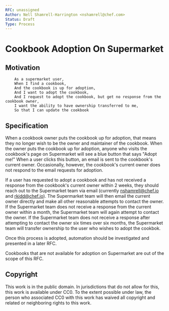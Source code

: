 ```yaml
---
RFC: unassigned
Author: Nell Shamrell-Harrington <nshamrell@chef.com>
Status: Draft
Type: Process
---
```


# Cookbook Adoption On Supermarket

## Motivation

```
    As a supermarket user,
    When I find a cookbook,
    And the cookbook is up for adoption,
    And I want to adopt the cookbook,
    And I request to adopt the cookbook, but get no response from the cookbook owner,
    I want the ability to have ownership transferred to me,
    So that I can update the cookbook
```

## Specification

When a cookbook owner puts the cookbook up for adoption, that means they no longer wish to be the owner and maintainer of the cookbook.  When the owner puts the cookbook up for adoption, anyone who visits the cookbook's page on Supermarket will see a blue button that says "Adopt me!"  When a user clicks this button, an email is sent to the cookbook's current owner.  Occasionally, however, the cookbook's current owner does not respond to the email requests for adoption.

If a user has requested to adopt a cookbook and has not received a response from the cookbook's current owner within 2 weeks, they should reach out to the Supermarket team via email (currently nshamrell@chef.io and rkidd@chef.io).  The Supermarket team will then email the current owner directly and make all other reasonable attempts to contact the owner.  If the Supermarket team does not receive a response from the current owner within a month, the Supermarket team will again attempt to contact the owner.  If the Supermarket team does not receive a response after attempting to contact the owner six times over six months, the Supermarket team will transfer ownership to the user who wishes to adopt the cookbok.

Once this process is adopted, automation should be investigated and presented in a later RFC.

Cookbooks that are not available for adoption on Supermarket are out of the scope of this RFC.

## Copyright

This work is in the public domain. In jurisdictions that do not allow for this,
this work is available under CC0. To the extent possible under law, the person
who associated CC0 with this work has waived all copyright and related or
neighboring rights to this work.
